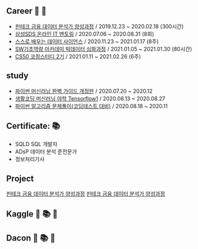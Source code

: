 

## Career :book:  :pencil:
- [핀테크 금융 데이터 분석가 양성과정](https://github.com/taeheekimme/Fintech_Financial_Data_Analyst_Training_Course) / 2019.12.23 ~ 2020.02.18 (300시간)
- [삼성SDS 온라인 IT 멘토링](https://github.com/taeheekimme/Samsung_SDS_Online_IT_Mentoring) / 2020.07.06 ~ 2020.08.31 (8회)
- [스스로 배우는 데이터 사이언스](https://github.com/taeheekimme/Self_Learning_Data_Science) / 2020.11.23 ~ 2021.01.17 (8주)
- [SW기초역량 아카데미 빅데이터 심화과정](https://github.com/taeheekimme/SW_Basic_Competency_Academy_BigData_Advanced_Course) / 2021.01.05 ~ 2021.01.30 (80시간)
- [CS50 코칭스터디 2기](https://github.com/taeheekimme/CS50_Coaching_Study_2nd) / 2021.01.11 ~ 2021.02.26 (6주) 

## study
- [파이썬 머신러닝 완벽 가이드 개정판](https://github.com/taeheekimme/Complete_Python_Machine_Learning_Guide) / 2020.07.20 ~ 2020.12
- [생활코딩 머신러닝 야학 Tensorflow1](https://github.com/taeheekimme/Tensorflow1) / 2020.08.13 ~ 2020.08.27
- [파이썬 알고리즘 문제풀이(코딩테스트 대비)](https://github.com/taeheekimme/python_algorithm) / 2020.08.18 ~ 2020.11

## Certificate: :books: 

- SQLD SQL 개발자
- ADsP 데이터 분석 준전문가
- 정보처리기사

## Project 

[핀테크 금융 데이터 분석가 양성과정](https://github.com/taeheekimme/Fintech_Financial_Data_Analyst_Training_Course)
[핀테크 금융 데이터 분석가 양성과정](https://github.com/taeheekimme/Fintech_Financial_Data_Analyst_Training_Course)



## Kaggle :book:  :books:  :pencil:


## Dacon :book:  :books:  :pencil:

